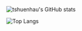 ![tshuenhau's GitHub stats](https://github-readme-stats.vercel.app/api?username=tshuenhau&count_private=true&show_icons=true&theme=tokyonight) 

![Top Langs](https://github-readme-stats.vercel.app/api/top-langs/?username=tshuenhau&layout=compact&theme=tokyonight&langs_count=6)
<!---[![Top Langs](https://github-readme-stats.vercel.app/api/top-langs/?username=tshuenhau&langs_count=8)](https://github.com/anuraghazra/github-readme-stats)--->

